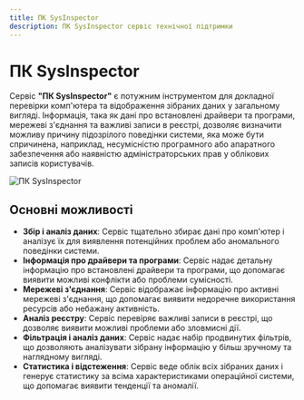 ```yaml
---
title: ПК SysInspector
description: ПК SysInspector сервіс технічної підтримки
---
```


# ПК SysInspector

Сервіс **"ПК SysInspector"** є потужним інструментом для докладної перевірки комп'ютера та відображення зібраних даних у загальному вигляді. Інформація, така як дані про встановлені драйвери та програми, мережеві з'єднання та важливі записи в реєстрі, дозволяє визначити можливу причину підозрілого поведінки системи, яка може бути спричинена, наприклад, несумісністю програмного або апаратного забезпечення або наявністю адміністраторських прав у облікових записів користувачів.

![ПК SysInspector](/img/guide/pc-sys-inspector-reports.webp)

## Основні можливості

- **Збір і аналіз даних**: Сервіс тщательно збирає дані про комп'ютер і аналізує їх для виявлення потенційних проблем або аномального поведінки системи.
- **Інформація про драйвери та програми**: Сервіс надає детальну інформацію про встановлені драйвери та програми, що допомагає виявити можливі конфлікти або проблеми сумісності.
- **Мережеві з'єднання**: Сервіс відображає інформацію про активні мережеві з'єднання, що допомагає виявити недоречне використання ресурсів або небажану активність.
- **Аналіз реєстру**: Сервіс перевіряє важливі записи в реєстрі, що дозволяє виявити можливі проблеми або зловмисні дії.
- **Фільтрація і аналіз даних**: Сервіс надає набір продвинутих фільтрів, що дозволяють аналізувати зібрану інформацію у більш зручному та наглядному вигляді.
- **Статистика і відстеження**: Сервіс веде облік всіх зібраних даних і генерує статистику за всіма характеристиками операційної системи, що допомагає виявити тенденції та аномалії.
